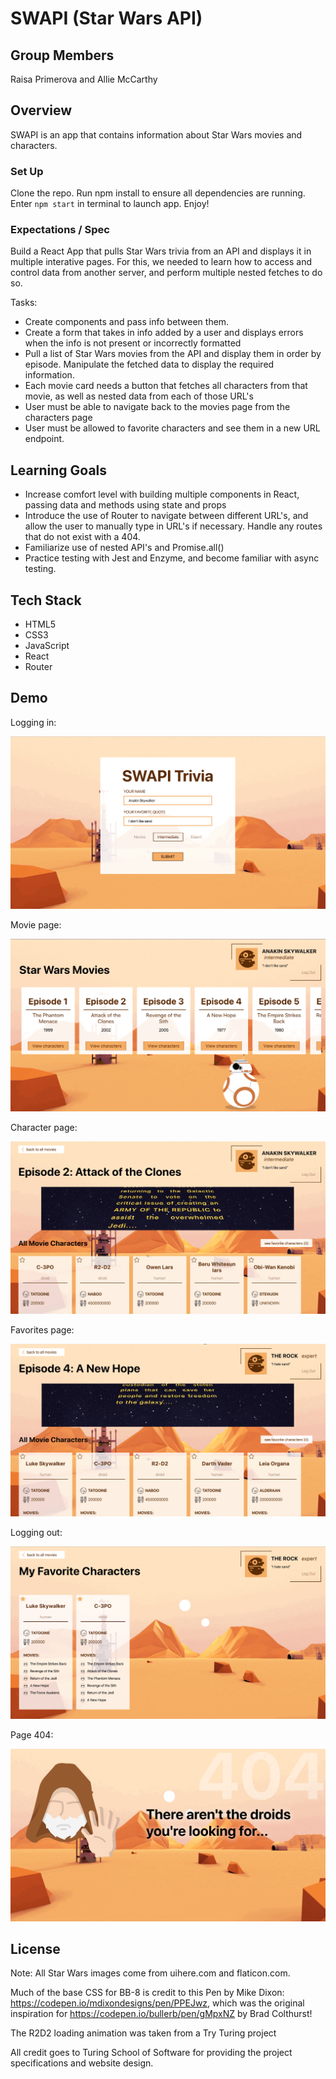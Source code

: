 # SWAPI (Star Wars API)

## Group Members

Raisa Primerova and Allie McCarthy

## Overview 

SWAPI is an app that contains information about Star Wars movies and characters. 

### Set Up

Clone the repo. 
Run npm install to ensure all dependencies are running. 
Enter `npm start` in terminal to launch app.
Enjoy!

### Expectations / Spec

Build a React App that pulls Star Wars trivia from an API and displays it in multiple interative pages.  For this, we needed to learn how to access and control data from another server, and perform multiple nested fetches to do so.

Tasks:
- Create components and pass info between them.
- Create a form that takes in info added by a user and displays errors when the info is not present or incorrectly formatted
- Pull a list of Star Wars movies from the API and display them in order by episode.  Manipulate the fetched data to display the required information.
- Each movie card needs a button that fetches all characters from that movie, as well as nested data from each of those URL's
- User must be able to navigate back to the movies page from the characters page
- User must be allowed to favorite characters and see them in a new URL endpoint.

## Learning Goals

- Increase comfort level with building multiple components in React, passing data and methods using state and props
- Introduce the use of Router to navigate between different URL's, and allow the user to manually type in URL's if necessary.  Handle any routes that do not exist with a 404.
- Familiarize use of nested API's and Promise.all()
- Practice testing with Jest and Enzyme, and become familiar with async testing.

## Tech Stack

- HTML5
- CSS3
- JavaScript
- React
- Router

## Demo
Logging in:

![](./screenshots/login.gif)

Movie page:

![](./screenshots/movies.gif)

Character page:

![](./screenshots/characters.gif)

Favorites page:

![](./screenshots/favorites.gif)

Logging out:

![](./screenshots/logout.gif)

Page 404:

![](./screenshots/page404.gif)



## License
Note: All Star Wars images come from uihere.com and flaticon.com.

Much of the base CSS for BB-8 is credit to this Pen by Mike Dixon: https://codepen.io/mdixondesigns/pen/PPEJwz, which was the original inspiration for https://codepen.io/bullerb/pen/gMpxNZ by Brad Colthurst!

The R2D2 loading animation was taken from a Try Turing project

All credit goes to Turing School of Software for providing the project specifications and website design.
